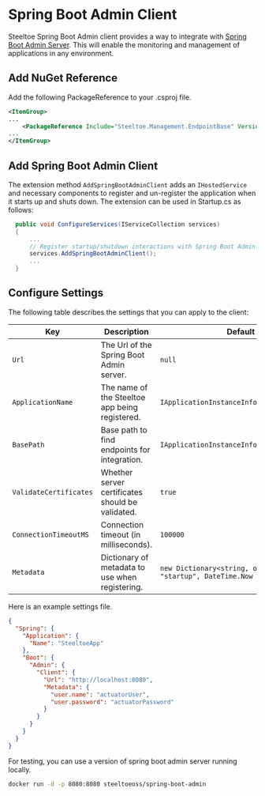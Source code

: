 # Spring Boot Admin Client

Steeltoe Spring Boot Admin client provides a way to integrate with [Spring Boot Admin Server](https://github.com/codecentric/spring-boot-admin). This will enable the monitoring and management of applications in any environment.

## Add NuGet Reference

Add the following PackageReference to your .csproj file.

```xml
<ItemGroup>
...
    <PackageReference Include="Steeltoe.Management.EndpointBase" Version="3.2.0" />
...
</ItemGroup>
```

## Add Spring Boot Admin Client

The extension method `AddSpringBootAdminClient` adds an `IHostedService` and necessary components to register and un-register the application when it starts up and shuts down. The extension can be used in Startup.cs as follows:

```csharp
  public void ConfigureServices(IServiceCollection services)
  {
      ...
      // Register startup/shutdown interactions with Spring Boot Admin server
      services.AddSpringBootAdminClient();
      ...
  }
```

## Configure Settings

The following table describes the settings that you can apply to the client:

| Key | Description | Default |
| --- | --- | --- |
| `Url` | The Url of the Spring Boot Admin server. | `null` |
| `ApplicationName` | The name of the Steeltoe app being registered. | `IApplicationInstanceInfo.ApplicationName` |
| `BasePath` | Base path to find endpoints for integration. | `IApplicationInstanceInfo.Uris` |
| `ValidateCertificates` | Whether server certificates should be validated. | `true` |
| `ConnectionTimeoutMS` | Connection timeout (in milliseconds). | `100000` |
| `Metadata` | Dictionary of metadata to use when registering. | `new Dictionary<string, object> { { "startup", DateTime.Now } }` |

Here is an example settings file.

```json
{
  "Spring": {
    "Application": {
      "Name": "SteeltoeApp"
    },
    "Boot": {
      "Admin": {
        "Client": {
          "Url": "http://localhost:8080",
          "Metadata": {
            "user.name": "actuatorUser",
            "user.password": "actuatorPassword"
          }
        }
      }
    }
  }
}
```

For testing, you can use a version of spring boot admin server running locally.

```bash
docker run -d -p 8080:8080 steeltoeoss/spring-boot-admin
```
